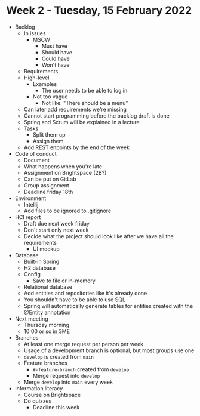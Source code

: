 # Week 2 - Tuesday, 15 February 2022

* Backlog
	* In issues
		* MSCW
			* Must have
			* Should have
			* Could have
			* Won't have
	* Requirements
	* High-level
		* Examples
			* The user needs to be able to log in
		* Not too vague
			* Not like: "There should be a menu"
	* Can later add requirements we're missing
	* Cannot start programming before the backlog draft is done
	* Spring and Scrum will be explained in a lecture
	* Tasks
		* Split them up
		* Assign them
	* Add REST enpoints by the end of the week
* Code of conduct
	* Document
	* What happens when you're late
	* Assignment on Brightspace (2B?)
	* Can be put on GitLab
	* Group assignment
	* Deadline friday 18th
* Environment
	* Intellij
	* Add files to be ignored to .gitignore
* HCI report
	* Draft due next week friday
	* Don't start only next week
	* Decide what the project should look like after we have all the requirements
		* UI mockup
* Database
	* Built-in Spring
	* H2 database
	* Config
		* Save to file or in-memory
	* Relational database
	* Add entities and repositories like it's already done
	* You shouldn't have to be able to use SQL
	* Spring will automatically generate tables for entities created with the @Entity annotation
* Next meeting
	* Thursday morning
	* 10:00 or so in 3ME
* Branches
	* At least one merge request per person per week
	* Usage of a development branch is optional, but most groups use one
	* `develop` is created from `main`
	* Feature branches
		* `#-feature-branch` created from `develop`
		* Merge request into `develop`
	* Merge `develop` into `main` every week
* Information literacy
	* Course on Brightspace
	* Do quizzes
		* Deadline this week
